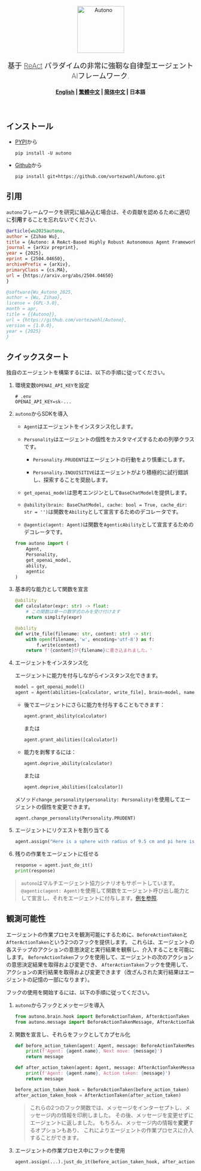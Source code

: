 <div align="center">
    <p>
        <img src="https://github.com/vortezwohl/Autono/releases/download/autono_icon/autono_logo.png" alt="Autono" height="125">
    </p>
    <p style="font-weight: 200; font-size: 19px">
        基于 <a href="https://arxiv.org/abs/2210.03629">ReAct</a> パラダイムの非常に強靭な自律型エージェントAIフレームワーク.
    </p>
</div>

<h4 align="center">
    <p>
        <a href="https://github.com/vortezwohl/Autono/blob/main/README.md">English</a> |
        <a href="https://github.com/vortezwohl/Autono/blob/main/i18n/README_zh-hant.md">繁體中文</a> |
        <a href="https://github.com/vortezwohl/Autono/blob/main/i18n/README_zh-hans.md">简体中文</a> |
        <b>日本語</b>
    </p>
</h4>

<h5></br></h5>

## インストール

- [PYPI](https://pypi.org/project/autono/)から

    ```shell
    pip install -U autono
    ```

- [Github](https://github.com/vortezwohl/Autono/releases)から

    ```shell
    pip install git+https://github.com/vortezwohl/Autono.git
    ```

## 引用

`autono`フレームワークを研究に組み込む場合は、その貢献を認めるために適切に**引用**することを忘れないでください.

```bibtex
@article{wu2025autono,
author = {Zihao Wu},
title = {Autono: A ReAct-Based Highly Robust Autonomous Agent Framework},
journal = {arXiv preprint},
year = {2025},
eprint = {2504.04650},
archivePrefix = {arXiv},
primaryClass = {cs.MA},
url = {https://arxiv.org/abs/2504.04650}
}
```
```bibtex
@software{Wu_Autono_2025,
author = {Wu, Zihao},
license = {GPL-3.0},
month = apr,
title = {{Autono}},
url = {https://github.com/vortezwohl/Autono},
version = {1.0.0},
year = {2025}
}
```

## クイックスタート

独自のエージェントを構築するには、以下の手順に従ってください。

1. 環境変数`OPENAI_API_KEY`を設定

    ```
    # .env
    OPENAI_API_KEY=sk-...
    ```

2. `autono`からSDKを導入

    - `Agent`はエージェントをインスタンス化します。

    - `Personality`はエージェントの個性をカスタマイズするための列挙クラスです。

        - `Personality.PRUDENT`はエージェントの行動をより慎重にします。

        - `Personality.INQUISITIVE`はエージェントがより積極的に試行錯誤し、探索することを奨励します。

    - `get_openai_model`は思考エンジンとして`BaseChatModel`を提供します。

    - `@ability(brain: BaseChatModel, cache: bool = True, cache_dir: str = '')`は関数を`Ability`として宣言するためのデコレータです。

    - `@agentic(agent: Agent)`は関数を`AgenticAbility`として宣言するためのデコレータです。

    ```python
    from autono import (
        Agent,
        Personality,
        get_openai_model,
        ability,
        agentic
    )
    ```

3. 基本的な能力として関数を宣言

    ```python
    @ability
    def calculator(expr: str) -> float:
        # この関数は単一の数学式のみを受け付けます
        return simplify(expr)

    @ability
    def write_file(filename: str, content: str) -> str:
        with open(filename, 'w', encoding='utf-8') as f:
            f.write(content)
        return f'{content}が{filename}に書き込まれました。'
    ```

4. エージェントをインスタンス化

    エージェントに能力を付与しながらインスタンス化できます。

    ```python
    model = get_openai_model()
    agent = Agent(abilities=[calculator, write_file], brain=model, name='autono', personality=Personality.INQUISITIVE)
    ```

    - 後でエージェントにさらに能力を付与することもできます：

        ```python
        agent.grant_ability(calculator)
        ```

        または

        ```python
        agent.grant_abilities([calculator])
        ```

    - 能力を剥奪するには：

        ```python
        agent.deprive_ability(calculator)
        ```

        または

        ```python
        agent.deprive_abilities([calculator])
        ```
    
    メソッド`change_personality(personality: Personality)`を使用してエージェントの個性を変更できます。

    ```python
    agent.change_personality(Personality.PRUDENT)
    ```

5. エージェントにリクエストを割り当てる

    ```python
    agent.assign("Here is a sphere with radius of 9.5 cm and pi here is 3.14159, find the area and volume respectively then write the results into a file called 'result.txt'.")
    ```

6. 残りの作業をエージェントに任せる

    ```python
    response = agent.just_do_it()
    print(response)
    ```

> `autono`はマルチエージェント協力シナリオもサポートしています。`@agentic(agent: Agent)`を使用して関数をエージェント呼び出し能力として宣言し、それをエージェントに付与します。[例を参照](https://github.com/vortezwohl/Autono/blob/main/demo/multi_agent.py).

## 観測可能性

エージェントの作業プロセスを観測可能にするために、`BeforeActionTaken`と`AfterActionTaken`という2つのフックを提供します。 
これらは、エージェントの各ステップのアクションの意思決定と実行結果を観察し、介入することを可能にします。 
`BeforeActionTaken`フックを使用して、エージェントの次のアクションの意思決定結果を取得および変更でき、 
`AfterActionTaken`フックを使用して、アクションの実行結果を取得および変更できます（改ざんされた実行結果はエージェントの記憶の一部になります）。

フックの使用を開始するには、以下の手順に従ってください。

1. `autono`からフックとメッセージを導入

    ```python
    from autono.brain.hook import BeforeActionTaken, AfterActionTaken
    from autono.message import BeforeActionTakenMessage, AfterActionTakenMessage
    ```

2. 関数を宣言し、それらをフックとしてカプセル化

    ```python
    def before_action_taken(agent: Agent, message: BeforeActionTakenMessage):
        print(f'Agent: {agent.name}, Next move: {message}')
        return message

    def after_action_taken(agent: Agent, message: AfterActionTakenMessage):
        print(f'Agent: {agent.name}, Action taken: {message}')
        return message

    before_action_taken_hook = BeforeActionTaken(before_action_taken)
    after_action_taken_hook = AfterActionTaken(after_action_taken)
    ```

    > これらの2つのフック関数では、メッセージをインターセプトし、メッセージ内の情報を印刷しました。 
    その後、メッセージを変更せずにエージェントに返しました。 
    もちろん、メッセージ内の情報を**変更**するオプションもあり、 
    これによりエージェントの作業プロセスに介入することができます。

3. エージェントの作業プロセス中にフックを使用

    ```python
    agent.assign(...).just_do_it(before_action_taken_hook, after_action_taken_hook)
    ```
